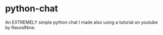 # python-chat
An EXTREMELY simple python chat I made also using a tutorial on youtube by NeuralNine.

